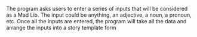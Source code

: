 The program asks users to enter a series of inputs that will be considered as a Mad Lib. The input could be anything, an adjective, a noun, a pronoun, etc. Once all the inputs are entered, the program will take all the data and arrange the inputs into a story template form
